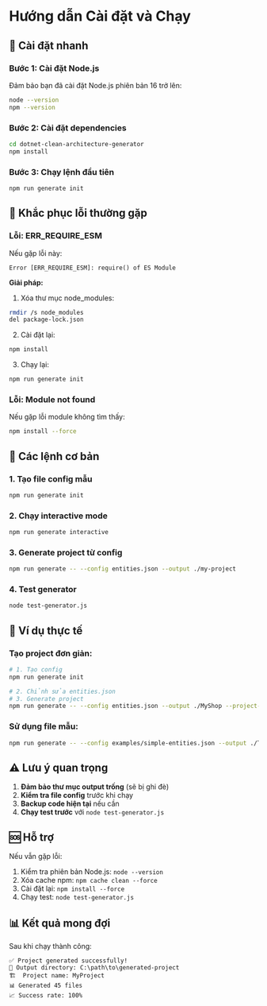 # Hướng dẫn Cài đặt và Chạy

## 🚀 Cài đặt nhanh

### Bước 1: Cài đặt Node.js
Đảm bảo bạn đã cài đặt Node.js phiên bản 16 trở lên:
```bash
node --version
npm --version
```

### Bước 2: Cài đặt dependencies
```bash
cd dotnet-clean-architecture-generator
npm install
```

### Bước 3: Chạy lệnh đầu tiên
```bash
npm run generate init
```

## 🔧 Khắc phục lỗi thường gặp

### Lỗi: ERR_REQUIRE_ESM
Nếu gặp lỗi này:
```
Error [ERR_REQUIRE_ESM]: require() of ES Module
```

**Giải pháp:**
1. Xóa thư mục node_modules:
```bash
rmdir /s node_modules
del package-lock.json
```

2. Cài đặt lại:
```bash
npm install
```

3. Chạy lại:
```bash
npm run generate init
```

### Lỗi: Module not found
Nếu gặp lỗi module không tìm thấy:
```bash
npm install --force
```

## 📝 Các lệnh cơ bản

### 1. Tạo file config mẫu
```bash
npm run generate init
```

### 2. Chạy interactive mode
```bash
npm run generate interactive
```

### 3. Generate project từ config
```bash
npm run generate -- --config entities.json --output ./my-project
```

### 4. Test generator
```bash
node test-generator.js
```

## 🎯 Ví dụ thực tế

### Tạo project đơn giản:
```bash
# 1. Tạo config
npm run generate init

# 2. Chỉnh sửa entities.json
# 3. Generate project
npm run generate -- --config entities.json --output ./MyShop --project-name MyShop
```

### Sử dụng file mẫu:
```bash
npm run generate -- --config examples/simple-entities.json --output ./TestProject
```

## ⚠️ Lưu ý quan trọng

1. **Đảm bảo thư mục output trống** (sẽ bị ghi đè)
2. **Kiểm tra file config** trước khi chạy
3. **Backup code hiện tại** nếu cần
4. **Chạy test trước** với `node test-generator.js`

## 🆘 Hỗ trợ

Nếu vẫn gặp lỗi:
1. Kiểm tra phiên bản Node.js: `node --version`
2. Xóa cache npm: `npm cache clean --force`
3. Cài đặt lại: `npm install --force`
4. Chạy test: `node test-generator.js`

## 📊 Kết quả mong đợi

Sau khi chạy thành công:
```
✅ Project generated successfully!
📁 Output directory: C:\path\to\generated-project
🏗️  Project name: MyProject
📊 Generated 45 files
📈 Success rate: 100%
```
